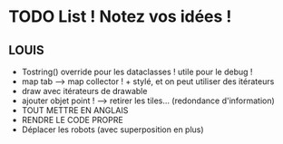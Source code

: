 # TODO List ! Notez vos idées !

## LOUIS
- Tostring() override pour les dataclasses ! utile pour le debug !
- map tab --> map collector ! + stylé, et on peut utiliser des itérateurs
- draw avec itérateurs de drawable
- ajouter objet point ! --> retirer les tiles... (redondance d'information)
- TOUT METTRE EN ANGLAIS
- RENDRE LE CODE PROPRE
- Déplacer les robots (avec superposition en  plus)